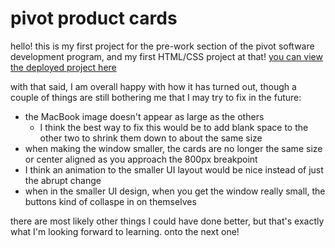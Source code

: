 # pivot product cards
hello! this is my first project for the pre-work section of the pivot software development program, and my first HTML/CSS project at that! <a href="https://jhbforlife-pivot-product-cards.netlify.app" target="_blank">you can view the deployed project here</a>

with that said, I am overall happy with how it has turned out, though a couple of things are still bothering me that I may try to fix in the future:
- the MacBook image doesn't appear as large as the others
    - I think the best way to fix this would be to add blank space to the other two to shrink them down to about the same size
- when making the window smaller, the cards are no longer the same size or center aligned as you approach the 800px breakpoint
- I think an animation to the smaller UI layout would be nice instead of just the abrupt change
- when in the smaller UI design, when you get the window really small, the buttons kind of collaspe in on themselves

there are most likely other things I could have done better, but that's exactly what I'm looking forward to learning. onto the next one!
